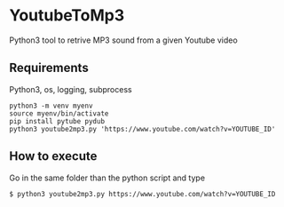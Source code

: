 # YoutubeToMp3
Python3 tool to retrive MP3 sound from a given Youtube video

## Requirements

Python3, os, logging, subprocess

````
python3 -m venv myenv
source myenv/bin/activate
pip install pytube pydub
python3 youtube2mp3.py 'https://www.youtube.com/watch?v=YOUTUBE_ID' 
````

## How to execute

Go in the same folder than the python script and type

````
$ python3 youtube2mp3.py https://www.youtube.com/watch?v=YOUTUBE_ID
````
